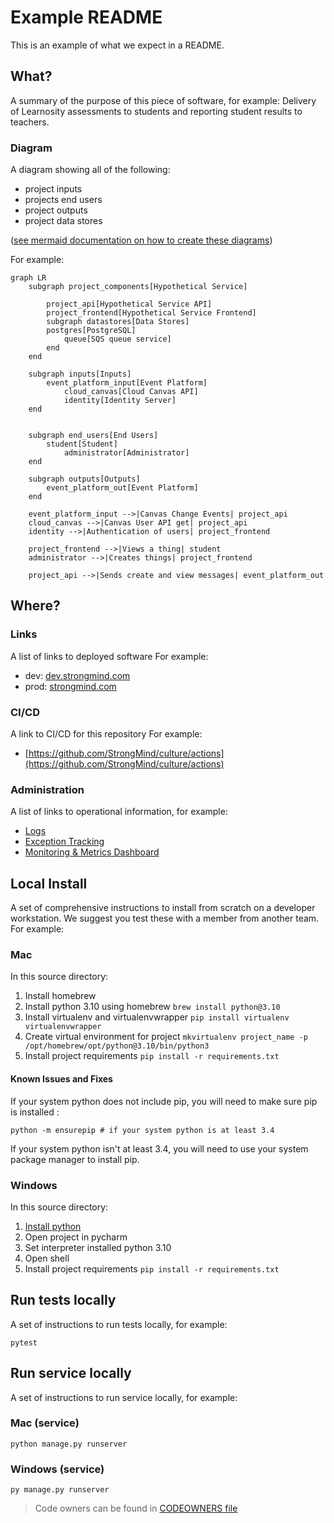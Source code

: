 # Example README

This is an example of what we expect in a README.

## What?

A summary of the purpose of this piece of software, for example:
Delivery of Learnosity assessments to students and reporting student results to teachers.

### Diagram

A diagram showing all of the following:

* project inputs
* projects end users
* project outputs
* project data stores

([see mermaid documentation on how to create these diagrams](https://mermaid-js.github.io/mermaid/#/./flowchart?id=flowcharts-basic-syntax))

For example:

```mermaid
graph LR
    subgraph project_components[Hypothetical Service]

        project_api[Hypothetical Service API]
        project_frontend[Hypothetical Service Frontend]
        subgraph datastores[Data Stores]
        postgres[PostgreSQL]
            queue[SQS queue service]
        end
    end

    subgraph inputs[Inputs]
        event_platform_input[Event Platform]
            cloud_canvas[Cloud Canvas API]
            identity[Identity Server]
    end


    subgraph end_users[End Users]
        student[Student]
            administrator[Administrator]
    end

    subgraph outputs[Outputs]
        event_platform_out[Event Platform]
    end

    event_platform_input -->|Canvas Change Events| project_api
    cloud_canvas -->|Canvas User API get| project_api
    identity -->|Authentication of users| project_frontend

    project_frontend -->|Views a thing| student
    administrator -->|Creates things| project_frontend

    project_api -->|Sends create and view messages| event_platform_out

```

## Where?

### Links

A list of links to deployed software
For example:

* dev: [dev.strongmind.com](https://dev.strongmind.com)
* prod: [strongmind.com](https://strongmind.com)

### CI/CD

A link to CI/CD for this repository
For example:

* [https://github.com/StrongMind/culture/actions](https://github.com/StrongMind/culture/actions)

### Administration

A list of links to operational information, for example:

* [Logs](https://us-west-2.console.aws.amazon.com/cloudwatch/home?region=us-west-2#logsV2:logs-insights$3FqueryDetail$%5B%E2%80%A6%5D*2flambda*2fid-mapper-prod$2529$2529)
* [Exception Tracking](https://sentry.io/organizations/strongmind-4j/projects/id-mapper/?project=6262579)
* [Monitoring & Metrics Dashboard](https://us-west-2.console.aws.amazon.com/cloudwatch/home?region=us-west-2#dashboards:name=identifier-mapper-prod)

## Local Install

A set of comprehensive instructions to install from scratch on a developer workstation. We suggest you test these with a member from another team. For example:

### Mac

In this source directory:

1. Install homebrew
1. Install python 3.10 using homebrew `brew install python@3.10`
1. Install virtualenv and virtualenvwrapper `pip install virtualenv virtualenvwrapper`
1. Create virtual environment for project `mkvirtualenv project_name -p /opt/homebrew/opt/python@3.10/bin/python3`
1. Install project requirements `pip install -r requirements.txt`

#### Known Issues and Fixes

If your system python does not include pip, you will need to make sure pip is installed :

```console
python -m ensurepip # if your system python is at least 3.4
```

If your system python isn't at least 3.4, you will need to use your system package manager to install pip.

### Windows

In this source directory:

1. [Install python](https://www.python.org/downloads/release/python-3105/)
1. Open project in pycharm
1. Set interpreter installed python 3.10
1. Open shell
1. Install project requirements `pip install -r requirements.txt`

## Run tests locally

A set of instructions to run tests locally, for example:

```console
pytest
```

## Run service locally

A set of instructions to run service locally, for example:

### Mac (service)

```console
python manage.py runserver
```

### Windows (service)

```console
py manage.py runserver
```

> Code owners can be found in [CODEOWNERS file](./CODEOWNERS)
